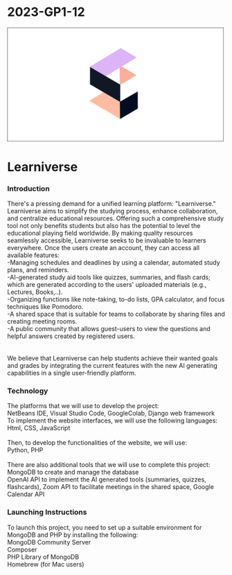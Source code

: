 # 2023-GP1-12

<img src="/learniverselogo.png" width='500'>
<h1>Learniverse</h1>
<h3>Introduction</h3>
There's a pressing demand for a unified learning platform: "Learniverse." Learniverse aims to simplify the studying process, enhance collaboration, and centralize educational resources. Offering such a comprehensive study tool not only benefits students but also has the potential to level the educational playing field worldwide. By making quality resources seamlessly accessible, Learniverse seeks to be invaluable to learners everywhere.
Once the users create an account, they can access all available features:<br>
-Managing schedules and deadlines by using a calendar, automated study plans, and reminders.<br>
-AI-generated study aid tools like quizzes, summaries, and flash cards; which are generated according to the users' uploaded materials (e.g., Lectures, Books,..).<br>
-Organizing functions like note-taking, to-do lists, GPA calculator, and focus techniques like Pomodoro.<br>
-A shared space that is suitable for teams to collaborate by sharing files and creating meeting rooms.<br>
-A public community that allows guest-users to view the questions and helpful answers created by registered users.<br>
<br><br>
We believe that Learniverse can help students achieve their wanted goals and grades by integrating the current features with the new AI generating capabilities in a single user-friendly platform.

<h3>Technology</h3>
The platforms that we will use to develop the project: <br>
NetBeans IDE, Visual Studio Code, GoogleColab, Django web framework <br>
To implement the website interfaces, we will use the following languages:<br>
Html, CSS, JavaScript <br>
<br>
Then, to develop the functionalities of the website, we will use:<br>
Python, PHP<br>
<br>
There are also additional tools that we will use to complete this project:<br>
MongoDB to create and manage the database<br>
OpenAI API to implement the AI generated tools (summaries, quizzes, flashcards), Zoom API to facilitate meetings in the shared space, Google Calendar API<br>

<h3>Launching Instructions</h3>
To launch this project, you need to set up a suitable environment for MongoDB and PHP by installing the following:<br>
MongoDB Community Server<br>
Composer<br>
PHP Library of MongoDB<br>
Homebrew (for Mac users)<br>
